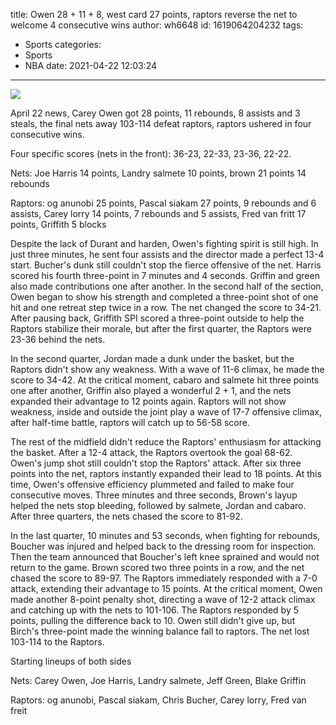 title: Owen 28 + 11 + 8, west card 27 points, raptors reverse the net to welcome 4 consecutive wins
author: wh6648
id: 1619064204232
tags: 
- Sports
categories: 
- Sports
- NBA
date: 2021-04-22 12:03:24
---
![](https://p9.itc.cn/q_70/images01/20210422/459c2d347d54438fb83a9fba44aaf3c8.jpeg)


April 22 news, Carey Owen got 28 points, 11 rebounds, 8 assists and 3 steals, the final nets away 103-114 defeat raptors, raptors ushered in four consecutive wins.

Four specific scores (nets in the front): 36-23, 22-33, 23-36, 22-22.

Nets: Joe Harris 14 points, Landry salmete 10 points, brown 21 points 14 rebounds

Raptors: og anunobi 25 points, Pascal siakam 27 points, 9 rebounds and 6 assists, Carey lorry 14 points, 7 rebounds and 5 assists, Fred van fritt 17 points, Griffith 5 blocks

Despite the lack of Durant and harden, Owen's fighting spirit is still high. In just three minutes, he sent four assists and the director made a perfect 13-4 start. Bucher's dunk still couldn't stop the fierce offensive of the net. Harris scored his fourth three-point in 7 minutes and 4 seconds. Griffin and green also made contributions one after another. In the second half of the section, Owen began to show his strength and completed a three-point shot of one hit and one retreat step twice in a row. The net changed the score to 34-21. After pausing back, Griffith SPI scored a three-point outside to help the Raptors stabilize their morale, but after the first quarter, the Raptors were 23-36 behind the nets.

In the second quarter, Jordan made a dunk under the basket, but the Raptors didn't show any weakness. With a wave of 11-6 climax, he made the score to 34-42. At the critical moment, cabaro and salmete hit three points one after another, Griffin also played a wonderful 2 + 1, and the nets expanded their advantage to 12 points again. Raptors will not show weakness, inside and outside the joint play a wave of 17-7 offensive climax, after half-time battle, raptors will catch up to 56-58 score.

The rest of the midfield didn't reduce the Raptors' enthusiasm for attacking the basket. After a 12-4 attack, the Raptors overtook the goal 68-62. Owen's jump shot still couldn't stop the Raptors' attack. After six three points into the net, raptors instantly expanded their lead to 18 points. At this time, Owen's offensive efficiency plummeted and failed to make four consecutive moves. Three minutes and three seconds, Brown's layup helped the nets stop bleeding, followed by salmete, Jordan and cabaro. After three quarters, the nets chased the score to 81-92.

In the last quarter, 10 minutes and 53 seconds, when fighting for rebounds, Boucher was injured and helped back to the dressing room for inspection. Then the team announced that Boucher's left knee sprained and would not return to the game. Brown scored two three points in a row, and the net chased the score to 89-97. The Raptors immediately responded with a 7-0 attack, extending their advantage to 15 points. At the critical moment, Owen made another 8-point penalty shot, directing a wave of 12-2 attack climax and catching up with the nets to 101-106. The Raptors responded by 5 points, pulling the difference back to 10. Owen still didn't give up, but Birch's three-point made the winning balance fall to raptors. The net lost 103-114 to the Raptors.

Starting lineups of both sides

Nets: Carey Owen, Joe Harris, Landry salmete, Jeff Green, Blake Griffin

Raptors: og anunobi, Pascal siakam, Chris Bucher, Carey lorry, Fred van freit

